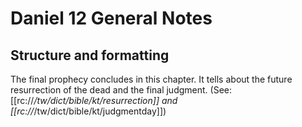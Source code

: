 # Daniel 12 General Notes
## Structure and formatting

The final prophecy concludes in this chapter. It tells about the future resurrection of the dead and the final judgment. (See: [[rc://*/tw/dict/bible/kt/resurrection]] and [[rc://*/tw/dict/bible/kt/judgmentday]])